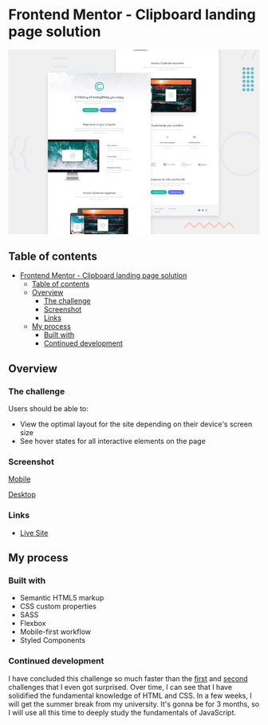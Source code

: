 # Frontend Mentor - Clipboard landing page solution

![Preview](design/desktop-preview.jpg)

## Table of contents

- [Frontend Mentor - Clipboard landing page solution](#frontend-mentor---clipboard-landing-page-solution)
  - [Table of contents](#table-of-contents)
  - [Overview](#overview)
    - [The challenge](#the-challenge)
    - [Screenshot](#screenshot)
    - [Links](#links)
  - [My process](#my-process)
    - [Built with](#built-with)
    - [Continued development](#continued-development)

## Overview

### The challenge

Users should be able to:

- View the optimal layout for the site depending on their device's screen size
- See hover states for all interactive elements on the page

### Screenshot

[Mobile](./design/Mobile.png)

[Desktop](./design/Desktop.png)

### Links

- [Live Site](https://www.frontendmentor.io/solutions/mobile-first-site-using-html-sass-and-flexbox-KCBcszUIl)

## My process

### Built with

- Semantic HTML5 markup
- CSS custom properties
- SASS
- Flexbox
- Mobile-first workflow
- Styled Components



### Continued development

I have concluded this challenge so much faster than the [first](https://github.com/isaacnovaes/fylo-dark-theme-landing-page) and [second](https://github.com/isaacnovaes/huddle-landing-page-with-curved-sections) challenges that I even got surprised. Over time, I can see that I have solidified the fundamental knowledge of HTML and CSS. In a few weeks, I will get the summer break from my university. It's gonna be for 3 months, so I will use all this time to deeply study the fundamentals of JavaScript. 





